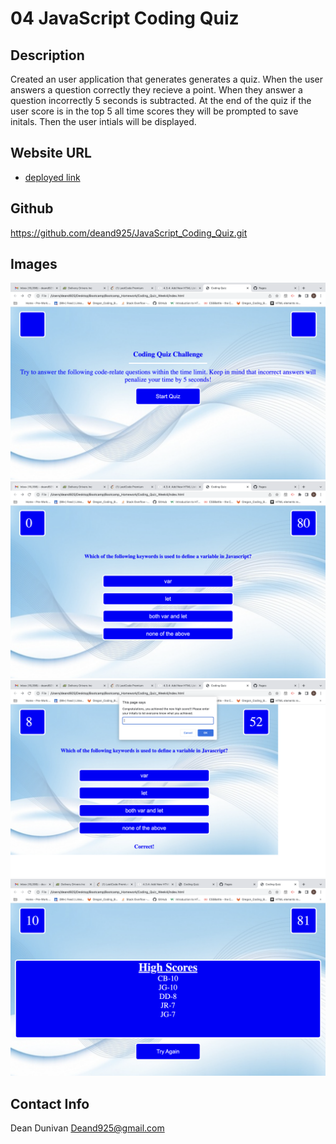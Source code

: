 # 04 JavaScript Coding Quiz

## Description

Created an user application that generates generates a quiz. When the user answers a question correctly they recieve a point. When they answer a question incorrectly 5 seconds is subtracted. At the end of the quiz if the user score is in the top 5 all time scores they will be prompted to save initals. Then the user intials will be displayed.  

## Website URL 

* [deployed link](https://deand925.github.io/JavaScript_Coding_Quiz/)

## Github

https://github.com/deand925/JavaScript_Coding_Quiz.git


## Images

<img src="assets/images/Screen Shot 2022-08-04 at 2.02.17 PM.png">

<img src="assets/images/Screen Shot 2022-08-04 at 2.02.37 PM.png">

<img src="assets/images/Screen Shot 2022-08-04 at 2.03.00 PM.png">

<img src="assets/images/Screen Shot 2022-08-04 at 2.13.27 PM.png">


## Contact Info

Dean Dunivan
Deand925@gmail.com